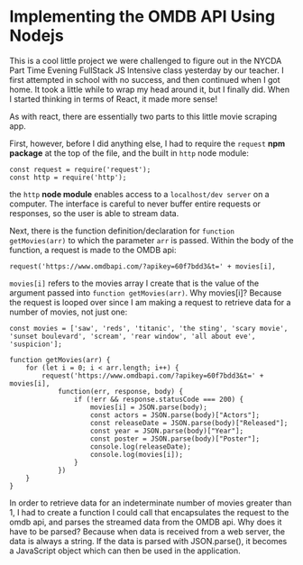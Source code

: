 # Implementing the OMDB API Using Nodejs

This is a cool little project we were challenged to figure out in the NYCDA Part Time Evening FullStack JS Intensive class yesterday by our teacher. I first attempted in school with no success, and then continued when I got home. It took a little while to wrap my head around it, but I finally did. When I started thinking in terms of React, it made more sense!

As with react, there are essentially two parts to this little movie scraping app.

First, however, before I did anything else, I had to require the `request` **npm package** at the top of the file, and the built in `http` node module:

```
const request = require('request');
const http = require('http');
```

the `http` **node module** enables access to a `localhost/dev server` on a computer. The interface is careful to never buffer entire requests or responses, so the user is able to stream data.

Next, there is the function definition/declaration for `function getMovies(arr)` to which the parameter `arr` is passed. Within the body of the function, a request is made to the OMDB api:

```
request('https://www.omdbapi.com/?apikey=60f7bdd3&t=' + movies[i],
```
`movies[i]` refers to the movies array I create that is the value of the argument passed into `function getMovies(arr)`. Why movies[i]? Because the request is looped over since I am making a request to retrieve data for a number of movies, not just one:

```
const movies = ['saw', 'reds', 'titanic', 'the sting', 'scary movie', 'sunset boulevard', 'scream', 'rear window', 'all about eve', 'suspicion'];

function getMovies(arr) {
    for (let i = 0; i < arr.length; i++) {
        request('https://www.omdbapi.com/?apikey=60f7bdd3&t=' + movies[i],
            function(err, response, body) {
                if (!err && response.statusCode === 200) {
                    movies[i] = JSON.parse(body);
                    const actors = JSON.parse(body)["Actors"];
                    const releaseDate = JSON.parse(body)["Released"];
                    const year = JSON.parse(body)["Year"];
                    const poster = JSON.parse(body)["Poster"];
                    console.log(releaseDate);
                    console.log(movies[i]);
                }
            })
    }
}
```
In order to retrieve data for an indeterminate number of movies greater than 1, I had to create a function I could call that encapsulates the request to the omdb api, and parses the streamed data from the OMDB api. Why does it have to be parsed? Because when data is received from a web server, the data is always a string. If the data is parsed with JSON.parse(), it becomes a JavaScript object which can then be used in the application.